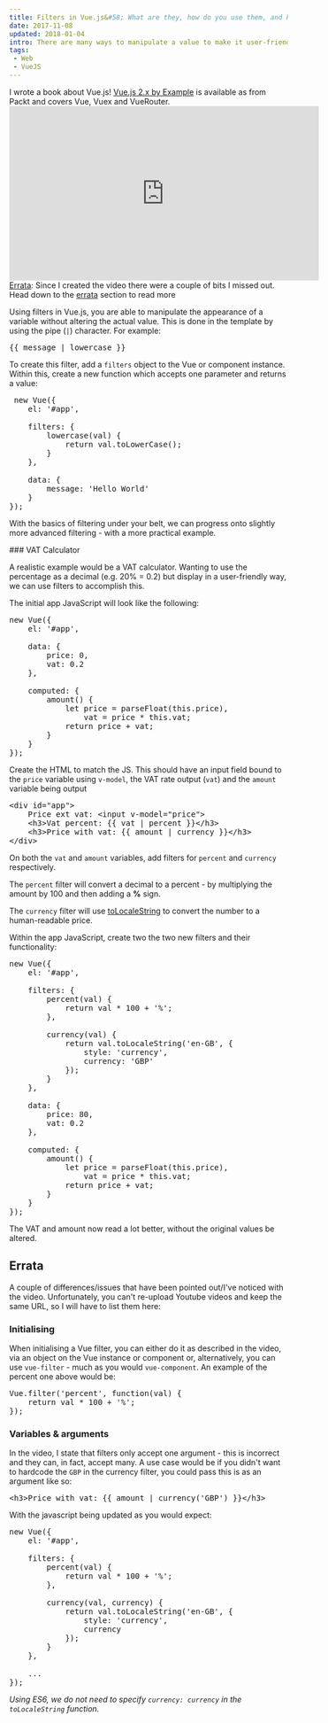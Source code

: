 ```yaml
---
title: Filters in Vue.js&#58; What are they, how do you use them, and how do you make them? (video)
date: 2017-11-08
updated: 2018-01-04
intro: There are many ways to manipulate a value to make it user-friendly using Vue.js. In this tutorial, I show you how you can use Vue filters to alter the appearance of a variable without affecting its data.
tags:
 - Web
 - VueJS
---
```


<div class="info">I wrote a book about Vue.js! <a href="https://www.packtpub.com/application-development/vuejs-2x-example">Vue.js 2.x by Example</a> is available as from Packt and covers Vue, Vuex and VueRouter.</div>

<div class="video"><iframe width="560" height="315" src="https://www.youtube.com/embed/ENoDtf-2RNw" frameborder="0" allowfullscreen></iframe></div>

<div class="info"><a href="#errata">Errata</a>: Since I created the video there were a couple of bits I missed out. Head down to the <a href="#errata">errata</a> section to read more</div>

Using filters in Vue.js, you are able to manipulate the appearance of a variable without altering the actual value. This is done in the template by using the pipe (`|`) character. For example:

<pre class="language-js">{{ message | lowercase }}</pre>

To create this filter, add a `filters` object to the Vue or component instance. Within this, create a new function which accepts one parameter and returns a value:

<pre class="language-js"> new Vue({
	el: '#app',

	filters: {
		lowercase(val) {
			return val.toLowerCase();
		}
	},

	data: {
		message: 'Hello World'
	}
});</pre>

With the basics of filtering under your belt, we can progress onto slightly more advanced filtering - with a more practical example.

### VAT Calculator

A realistic example would be a VAT calculator. Wanting to use the percentage as a decimal (e.g. 20% = 0.2) but display in a user-friendly way, we can use filters to accomplish this.

The initial app JavaScript will look like the following:

<pre class="language-js">new Vue({
	el: '#app',

	data: {
		price: 0,
		vat: 0.2
	},

	computed: {
		amount() {
			let price = parseFloat(this.price),
				vat = price * this.vat;
			return price + vat;
		}
	}
});</pre>

Create the HTML to match the JS. This should have an input field bound to the `price` variable using `v-model`, the VAT rate output (`vat`) and the `amount` variable being output

<pre class="language-html">&lt;div id="app"&gt;
	Price ext vat: &lt;input v-model="price"&gt;
	&lt;h3&gt;Vat percent: {{ vat | percent }}&lt;/h3&gt;
	&lt;h3&gt;Price with vat: {{ amount | currency }}&lt;/h3&gt;
&lt;/div&gt;</pre>

On both the `vat` and `amount` variables, add filters for `percent` and `currency` respectively.

The `percent` filter will convert a decimal to a percent - by multiplying the amount by 100 and then adding a **%** sign. 

The `currency` filter will use [toLocaleString](https://developer.mozilla.org/en-US/docs/Web/JavaScript/Reference/Global_Objects/Number/toLocaleString) to convert the number to a human-readable price.

Within the app JavaScript, create two the two new filters and their functionality:

<pre class="language-js">new Vue({
	el: '#app',

	filters: {
		percent(val) {
			return val * 100 + '%';
		},

		currency(val) {
			return val.toLocaleString('en-GB', {
				style: 'currency',
				currency: 'GBP'
			});
		}
	},

	data: {
		price: 80,
		vat: 0.2
	},

	computed: {
		amount() {
			let price = parseFloat(this.price),
				vat = price * this.vat;
			return price + vat;
		}
	}
});</pre>

The VAT and amount now read a lot better, without the original values be altered.

## Errata

A couple of differences/issues that have been pointed out/I've noticed with the video. Unfortunately, you can't re-upload Youtube videos and keep the same URL, so I will have to list them here:

### Initialising 

When initialising a Vue filter, you can either do it as described in the video, via an object on the Vue instance or component or, alternatively, you can use `vue-filter` - much as you would `vue-component`. An example of the percent one above would be:

<pre class="language-js">Vue.filter('percent', function(val) {
	return val * 100 + '%';
});</pre>

### Variables & arguments

In the video, I state that filters only accept one argument - this is incorrect and they can, in fact, accept many. A use case would be if you didn't want to hardcode the `GBP` in the currency filter, you could pass this is as an argument like so:

<pre class="language-html">&lt;h3&gt;Price with vat: {{ amount | currency('GBP') }}&lt;/h3&gt;</pre>

With the javascript being updated as you would expect:

<pre class="language-js">new Vue({
	el: '#app',

	filters: {
		percent(val) {
			return val * 100 + '%';
		},

		currency(val, currency) {
			return val.toLocaleString('en-GB', {
				style: 'currency',
				currency
			});
		}
	},

	...
});</pre>

_Using ES6, we do not need to specify `currency: currency` in the `toLocaleString` function._
